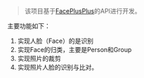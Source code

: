 
>该项目基于[FacePlusPlus](http://www.faceplusplus.com.cn/)的API进行开发。

主要功能如下：
1. 实现人脸（Face）的是识别
2. 实现Face的归类，主要是Person和Group
3. 实现照片的裁剪
4. 实现照片人脸的识别与比对。



